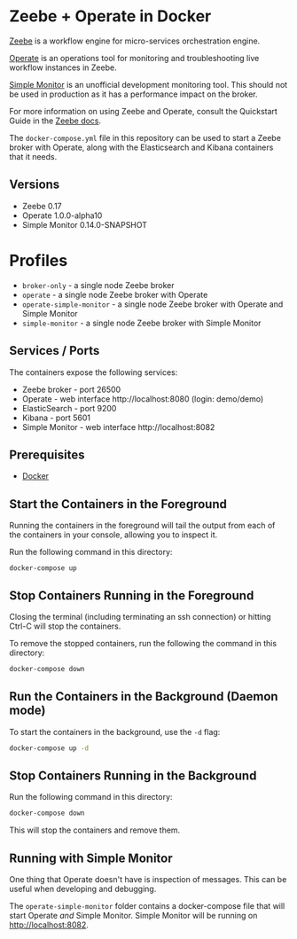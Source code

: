 # Zeebe + Operate in Docker

[Zeebe](https://zeebe.io) is a workflow engine for micro-services orchestration engine.

[Operate](https://zeebe.io/blog/2019/04/announcing-operate-visibility-and-problem-solving/) is an operations tool for monitoring and troubleshooting live workflow instances in Zeebe.

[Simple Monitor](https://github.com/zeebe-io/zeebe-simple-monitor) is an unofficial development monitoring tool. This should not be used in production as it has a performance impact on the broker.

For more information on using Zeebe and Operate, consult the Quickstart Guide in the [Zeebe docs](https://docs.zeebe.io).

The `docker-compose.yml` file in this repository can be used to start a Zeebe broker with Operate, along with the Elasticsearch and Kibana containers that it needs.

## Versions

* Zeebe 0.17
* Operate 1.0.0-alpha10
* Simple Monitor 0.14.0-SNAPSHOT

# Profiles

* `broker-only` - a single node Zeebe broker
* `operate` - a single node Zeebe broker with Operate
* `operate-simple-monitor` - a single node Zeebe broker with Operate and Simple Monitor
* `simple-monitor` -  a single node Zeebe broker with Simple Monitor

## Services / Ports

The containers expose the following services:

- Zeebe broker - port 26500
- Operate - web interface http://localhost:8080 (login: demo/demo)
- ElasticSearch - port 9200
- Kibana - port 5601
- Simple Monitor - web interface http://localhost:8082

## Prerequisites

- [Docker](https://www.docker.com)

## Start the Containers in the Foreground

Running the containers in the foreground will tail the output from each of the containers in your console, allowing you to inspect it.

Run the following command in this directory:

```
docker-compose up
```

## Stop Containers Running in the Foreground

Closing the terminal (including terminating an ssh connection) or hitting Ctrl-C will stop the containers.

To remove the stopped containers, run the following the command in this directory:

```bash
docker-compose down
```

## Run the Containers in the Background (Daemon mode)

To start the containers in the background, use the `-d` flag:

```bash
docker-compose up -d
```

## Stop Containers Running in the Background

Run the following command in this directory:

```bash
docker-compose down
```

This will stop the containers and remove them.

## Running with Simple Monitor

One thing that Operate doesn't have is inspection of messages. This can be useful when developing and debugging.

The `operate-simple-monitor` folder contains a docker-compose file that will start Operate _and_ Simple Monitor. Simple Monitor will be running on [http://localhost:8082](http://localhost:8082).
